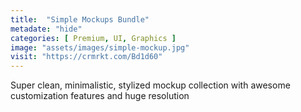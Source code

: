 ```yaml
---
title:  "Simple Mockups Bundle"
metadate: "hide"
categories: [ Premium, UI, Graphics ]
image: "assets/images/simple-mockup.jpg"
visit: "https://crmrkt.com/Bd1d60"
---
```

Super clean, minimalistic, stylized mockup collection with awesome customization features and huge resolution

